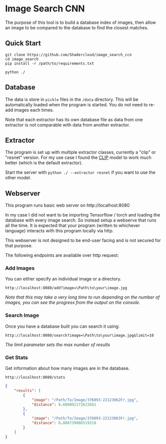 # Image Search CNN

The purpose of this tool is to build a database index of images, then allow an image to be compared to the database to find the closest matches.

## Quick Start

```
git clone https://github.com/Shadercloud/image_search_ccn
cd image_search
pip install -r /path/to/requirements.txt

python ./
```

## Database

The data is store in `pickle` files in the `/data` directory.  This will be automatically loaded when the program is started.  You do not need to re-add images each times.

Note that each extractor has its own database file as data from one extractor is not comparable with data from another extractor. 

## Extractor

The program is set up with multiple extractor classes, currently a "clip" or "resnet" version.  For my use case I found the [CLIP](https://github.com/openai/CLIP) model to work much better (which is the default extractor).

Start the server with `python ./ --extractor resnet` if you want to use the other model.

## Webserver

This program runs basic web server on http://localhost:8080

In my case I did not want to be importing Tensorflow / torch and loading the database with every image search.  So instead setup a webserve that runs all the time.  It is expected that your program (written to whichever language) interacts with this program locally via http.

This webserver is not designed to be end-user facing and is not secured for that purpose.

The following endpoints are available over http request:

### Add Images

You can either specify an individual image or a directory.

```
http://localhost:8080/add?image=\Path\to\your\image.jpg
```

*Note that this may take a very long time to run depending on the number of images, you can see the progress from the output on the console.*

### Search Image

Once you have a database built you can search it using:

```
http://localhost:8080/search?image=\Path\to\your\image.jpg&limit=10
```

*The limit parameter sets the max number of results*

### Get Stats

Get information about how many images are in the database.

```
http://localhost:8080/stats
```

```json
{
    "results": [
        {
            "image": "/Path/To/Image/376093-22123062Fr.jpg",
            "distance": 0.600092172622681
        },
        {
            "image": "/Path/To/Image/376093-22123063Fr.jpg",
            "distance": 0.808739006519318
        }
    ]
}
```
